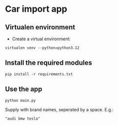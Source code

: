 # Car import app


## Virtualen environment

- Create a virtual environment:

`virtualen venv --python=python3.12`

## Install the required modules

`pip install -r requirements.txt`


## Use the app

`python main.py`

Supply with brand names, seperated by a space. E.g.:

`"audi bmw tesla"`